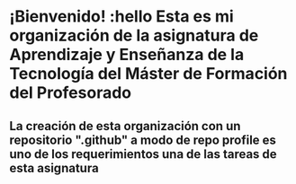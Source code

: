 # ¡Bienvenido! :hello Esta es mi organización de la asignatura de Aprendizaje y Enseñanza de la Tecnología del Máster de Formación del Profesorado
## La creación de esta organización con un repositorio ".github" a modo de repo profile es uno de los requerimientos una de las tareas de esta asignatura
